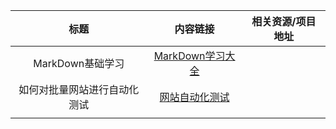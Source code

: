  | 标题        | 内容链接   |  相关资源/项目地址  |
 | :--------:   | :-----: | :----:  |
 |  MarkDown基础学习    | [MarkDown学习大全](https://github.com/Rainy-xi/xixi/blob/master/Somebasics/markdown.md) |        |
 |  如何对批量网站进行自动化测试       |  [网站自动化测试](https://github.com/Rainy-xi/xixi/blob/master/Somebasics/%E5%A6%82%E4%BD%95%E5%AF%B9%E6%89%B9%E9%87%8F%E7%BD%91%E7%AB%99%E8%BF%9B%E8%A1%8C%E8%87%AA%E5%8A%A8%E5%8C%96%E6%B5%8B%E8%AF%95.md)    |      |
 |         |        |    |